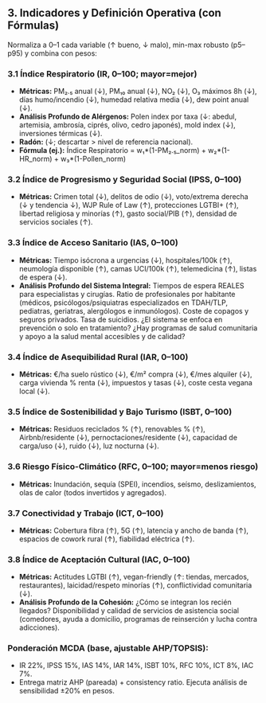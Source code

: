 ## 3. Indicadores y Definición Operativa (con Fórmulas)

Normaliza a 0–1 cada variable (↑ bueno, ↓ malo), min-max robusto (p5–p95) y combina con pesos:

### 3.1 Índice Respiratorio (IR, 0–100; mayor=mejor)

*   **Métricas:** PM₂.₅ anual (↓), PM₁₀ anual (↓), NO₂ (↓), O₃ máximos 8h (↓), días humo/incendio (↓), humedad relativa media (↓), dew point anual (↓).
*   **Análisis Profundo de Alérgenos:** Polen index por taxa (↓: abedul, artemisia, ambrosía, ciprés, olivo, cedro japonés), mold index (↓), inversiones térmicas (↓).
*   **Radón:** (↓; descartar > nivel de referencia nacional).
*   **Fórmula (ej.):** Índice Respiratorio = w₁*(1-PM₂.₅_norm) + w₂*(1-HR_norm) + w₃*(1-Pollen_norm)

### 3.2 Índice de Progresismo y Seguridad Social (IPSS, 0–100)

*   **Métricas:** Crimen total (↓), delitos de odio (↓), voto/extrema derecha (↓ y tendencia ↓), WJP Rule of Law (↑), protecciones LGTBI+ (↑), libertad religiosa y minorías (↑), gasto social/PIB (↑), densidad de servicios sociales (↑).

### 3.3 Índice de Acceso Sanitario (IAS, 0–100)

*   **Métricas:** Tiempo isócrona a urgencias (↓), hospitales/100k (↑), neumología disponible (↑), camas UCI/100k (↑), telemedicina (↑), listas de espera (↓).
*   **Análisis Profundo del Sistema Integral:** Tiempos de espera REALES para especialistas y cirugías. Ratio de profesionales por habitante (médicos, psicólogos/psiquiatras especializados en TDAH/TLP, pediatras, geriatras, alergólogos e inmunólogos). Coste de copagos y seguros privados. Tasa de suicidios. ¿El sistema se enfoca en prevención o solo en tratamiento? ¿Hay programas de salud comunitaria y apoyo a la salud mental accesibles y de calidad?

### 3.4 Índice de Asequibilidad Rural (IAR, 0–100)

*   **Métricas:** €/ha suelo rústico (↓), €/m² compra (↓), €/mes alquiler (↓), carga vivienda % renta (↓), impuestos y tasas (↓), coste cesta vegana local (↓).

### 3.5 Índice de Sostenibilidad y Bajo Turismo (ISBT, 0–100)

*   **Métricas:** Residuos reciclados % (↑), renovables % (↑), Airbnb/residente (↓), pernoctaciones/residente (↓), capacidad de carga/uso (↓), ruido (↓), luz nocturna (↓).

### 3.6 Riesgo Físico-Climático (RFC, 0–100; mayor=menos riesgo)

*   **Métricas:** Inundación, sequía (SPEI), incendios, seísmo, deslizamientos, olas de calor (todos invertidos y agregados).

### 3.7 Conectividad y Trabajo (ICT, 0–100)

*   **Métricas:** Cobertura fibra (↑), 5G (↑), latencia y ancho de banda (↑), espacios de cowork rural (↑), fiabilidad eléctrica (↑).

### 3.8 Índice de Aceptación Cultural (IAC, 0–100)

*   **Métricas:** Actitudes LGTBI (↑), vegan-friendly (↑: tiendas, mercados, restaurantes), laicidad/respeto minorías (↑), conflictividad comunitaria (↓).
*   **Análisis Profundo de la Cohesión:** ¿Cómo se integran los recién llegados? Disponibilidad y calidad de servicios de asistencia social (comedores, ayuda a domicilio, programas de reinserción y lucha contra adicciones).

### Ponderación MCDA (base, ajustable AHP/TOPSIS):

*   IR 22%, IPSS 15%, IAS 14%, IAR 14%, ISBT 10%, RFC 10%, ICT 8%, IAC 7%.
*   Entrega matriz AHP (pareada) + consistency ratio. Ejecuta análisis de sensibilidad ±20% en pesos.
